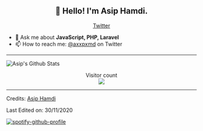 <h2 align="center">👋 Hello! I'm Asip Hamdi.</h2>
<p align="center">
  <a href="https://twitter.com/axxpxmd">Twitter</a>
</p>

- 💬 Ask me about **JavaScript, PHP, Laravel**
- 📫 How to reach me: [@axxpxmd](https://twitter.com/axxpxmd) on Twitter

-----

<img align="center" alt="Asip's Github Stats" src="https://github-readme-stats.vercel.app/api?username=axxpxmd&show_icons=true&hide_border=true" />

<p align="center"> 
  Visitor count<br>
  <img src="https://profile-counter.glitch.me/axxpxmd/count.svg" />
</p>

-----
Credits: [Asip Hamdi](https://github.com/axxpxmd)

Last Edited on: 30/11/2020

[![spotify-github-profile](https://spotify-github-profile.vercel.app/api/view?uid=dcjy2xbx93a58sje5dl5d3a8k&cover_image=true&theme=novatorem&bar_color=000000&bar_color_cover=false)](https://spotify-github-profile.vercel.app/api/view?uid=dcjy2xbx93a58sje5dl5d3a8k&redirect=true)
